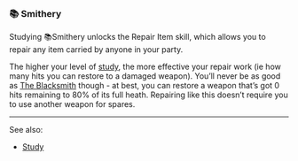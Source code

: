 ### 📚 Smithery
Studying 📚Smithery unlocks the Repair Item skill, which allows you to repair any item carried by anyone in your
  party.

The higher your level of [study](../study.md), the more effective your repair work (ie how many hits you can restore to a damaged
  weapon). You’ll never be as good as [The Blacksmith](../../blacksmith/index.md) though - at best, you can restore a weapon that’s got 0 hits
  remaining to 80% of its full heath. Repairing like this doesn’t require you to use another weapon for spares.

---

See also:
 - [Study](../study.md)


